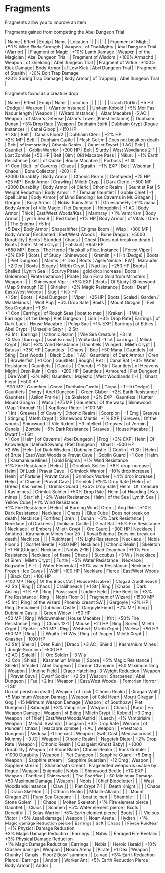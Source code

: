 # Fragments

Fragments allow you to improve an item

Fragments gained from completing the Abel Dungeon Trial

| Name | Effect | Equip | Name | Location |
|  |  |  |  |  |
| Fragment of Might | +50% Wind Blade Strength | Weapon | of The Mighty | Abel Dungeon Trial (Warrior) |
| Fragment of Magic | +10% Lamh Damage | Weapon | of the Magician | Abel Dungeon Trial |
| Fragment of Wisdom | +100% Armachd | Weapon | of Shielding | Abel Dungeon Trial |
| Fragment of Virtue | +100% Kick Damage | Body Armor | of Low Kick | Abel Dungeon Trial |
| Fragment of Stealth | +20% Bolt Trap Damage <br> +20% Spring Trap Damage | Body Armor | of Trapping | Abel Dungeon Trial |

Fragments found as a creature drop

| Name | Effect | Equip | Name | Location |
|  |  |  |  |  |
| Urach Goblin | +5 Hit (Dodge) | Weapon |  | (Warrior Instance) |
| Undiam Kobold | +5% Mor Fas Nadur length | Weapon |  | (Wizard Instance) |
| Alzar Macabre | -5 AC | Weapon | of Alzar's Defense | Alzar's Tower (Priest Instance) |
| Dubhaim Dunan | +3% Drop Rate | Weapon | Dubhaim Spirit | Dubhaim Crypt (Rogue Instance) |
| Canal Gloop | +150 HP <br> +1 Str | Belt |  | Canals Floor2 |
| Dubhaim Cleric | +2% HP <br> +2% MP | Belt |  | Dubhaim Castle |
| Flesh Golem | Does not break on death | Belt | of Immortality | Cthonic Realm |
| Gauntlet Dwarf | 1 AC | Belt |  | Gauntlet |
| Goblin Warrior | +200 HP | Belt | Sturdy | West Woodlands 2-1 |
| Lost Zombie | +50 HP | Belt | Dim | Old Macabre Pass |
| Nikuru | +1% Earth Resistance | Belt | of Quake | House Macabre |
| Porboss | +1 Str <br> +1 Con | Belt | of Caverns | Chaos |
| Sgraith | +1% EXP | Belt | Wiseman | Chaos |
| Bone Collector | +200 HP <br> +2000 Durability | Body Armor |  | Cthonic Realm |
| Centipede | +25 HP <br> +25 MP | Body Armor | Crawling | Mileth Crypt |
| Dark Cleric | +500 MP <br> +2000 Durability | Body Armor | of Cleric | Cthonic Realm |
| Gauntlet Rat | 5 Weight Reduction | Body Armor | ? | Temauir Gauntlet |
| Goblin Chief | -1 Spell Lines | Body Armor | of Mind Bending | Ice Caverns in Mt. Giragan |
| Gorgon |  | Body Armor |  | Nobis: Ruins Altar 1 |
| GruesomeFly | +1% mana | Body Armor | of Vile Magic | Piet Dungeon |
| Hobgoblin | +1 AC | Body Armor | Thick | East/West Woods/Kas |
| Mantaray | +1% Vamprism | Body Armor |  | Lynith Sea 8 |
| Red Cube | +1% HP | Body Armor | of Vitals | Oren |
| The Enigma | +5 Int <br> +5 Dex | Body Armor | Shapeshifter | Enigma Room |
| Wisp | +300 MP | Body Armor | Enchanted | East/West Woods |
| Bone Dragon | +5000 Durability | Boots | Studded | Chaos |
| Chest | Does not break on death | Boots | Safe | Mileth Crypt |
| Flatskull | +650 HP <br> +650 MP | Boots | The Horde | Flatskull's Fleet Instance |
| Forest Viper | +3% EXP | Boots | of Study | Shinewood |
| Gremlin | +1 Hit (Dodge) | Boots |  | Piet Dungeon |
| Mantis | +1 Dex | Boots | Agile/Nimble | EW |
| Marauder | +2 Dex | Boots | Steady | Mileth Crypt |
| Nautilus | +250 HP | Boots | Shelled | Lynith Sea |
| Scurvy Pirate | gold drop increase | Boots | Goldenrod | Pirate Instance |
| Pirate | Gain Extra Gold from Monsters | Weapon |  |  |
| Shinewood Viper | +3% EXP | Boots | Of Study | Shinewood (Map 9 through 12) |
| Shrieker | +2% Magic Resistance | Boots | Deaf | East/West Woods |
| Slug | +100 HP <br> +1 Str | Boots |  | Abel Dungeon |
| Viper | +25 HP | Boots | Scaled | Garden / Wastelands |
| Wolf Pup | +5% Drop Rate | Boots |  | Mount Giragan |
| Evil Sea Creature | +1 Str <br> +1 Con | Earrings | of Rough Seas | boat to med |
| Kraken | +1 Wis | Earrings | of the Deep | Piet Dungeon |
| Lich | +3% Drop Rate | Earrings | of Dark Luck | House Macabre |
| Polyp Sac | +1% EXP | Earrings | of Ethics | Abel Crypt |
| Unseelie Satyr | -2 Str <br> +3 Int | Earrings |  | Cthonic Realm |
| Vile Sea Creature | +3 Int <br> +3 Con | Earrings |  | boat to med |
| White Bat | +1 Int | Earrings |  | Mileth Crypt |
| Bat | +3% Wind Resistance | Gauntlets | Winged | Mileth Crypt |
| Batuss | +350 HP | Gauntlets |  | Chaos |
| Bee | +50 Mana | Gauntlets | of Sting | East Woods |
| Black Cube | 1 AC | Gauntlets | of Dark Armour | Oren |
| Brawlerfish | +1 Con | Gauntlets | Rough | Piet |
| Canal Rat | +3% Water Resistance | Gauntlets |  | Canals |
| Cherub | +1 Str | Gauntlets | of Heavens Might | Oren Ruin |
| Crab | +200 HP | Gauntlets | Armoured | Piet Dungeon |
| Dire Wolf | +3% MR | Gauntlets | Majestic | West Woodlands 11-1 |
| Ghast Fiend | +500 HP <br> -500 MP | Gauntlets | Grave | Dubhaim Castle |
| Glupe | +1 Hit (Dodge) | Gauntlets | Dodgy | Abel Dungeon |
| Green Gluber | +2% Earth Resistance | Gauntlets |  | Asilon Prairie |
| Ice Skeleton | +2% EXP | Gauntlets | Hunter | Mount Giragan |
| Wasp | +75 MP | Gauntlets | Of the wasp | Shinewood (Map 1 through 11) |
| Kopfloser Rieter | +100 MP <br> +1 Int | Greaves | of Cavalry | Cthonic Realm |
| Scorpion | +1 Dmg | Greaves | Stinging | Mileth Crypt |
| Shinewood Mantis | +1% EXP | Greaves | Of the woods | Shinewood |
| Vile Rodent | +3 Intellect | Greaves | of Vermin | Canals |
| Zombie | +5% Dark Resistance | Greaves |  | House Macabre |
| Dwarf | +1 Str <br> +1 Con | Helm | of Caverns | Abel Dungeon |
| Frog | +3% EXP | Helm | Of Knowledge | Mehadi Swamp / Piet Dungeon |
| Ghast | -500 HP <br> +2 Wis  | Helm | of Dark Wisdom | Dubhaim Castle |
| Goblin | +1 Str | Helm | of Brute | East/West Woods or Pravat Cave |
| Goblin Guard | +1 Con | Helm |  | Kasmanium Mines |
| Gold Enigma | +1% Wind Resistance <br> +1% Fire Resistance | Helm |  |  |
| Grimlock Soldier | +8% drop increase | Helm | Of Luck | Pravat Cave |
| Grimlock Warrior | +10% drop increase | Helm | of Fortune | Pravat Cave |
| Grimlock Worker | +4% drop increase | Helm | of Chance | Pravat Cave |
| Grimlok | +25% Drop Rate | Helm | of Greed | Kas mines |
| Grimlok Guard | +35% Drop Rate | Helm | Of Treasure | Kas mines |
| Grimlok Soldier | +50% Drop Rate | Helm | of Hoarding | Kas mines |
| Starfish | +2% Water Resistance | Helm | of the Sea | Lynith Sea |
| Yellow Cube | +1% Wind Resistance <br> +1% Fire Resistance | Helm | of Burning Wind | Oren |
| Aog Ridir | +10% Dark Resistance | Necklace |  | Chaos |
| Blue Cube | Does not break on death | Necklace | Fortified | Oren |
| Dunan | +5% Dark Resistance | Necklace | of Darkness | Dubhaim Castle |
| Great Bat | +5% Fire Resistance | Necklace | of Embers | Mileth Crypt |
| Orc Gaurd | +300 HP | Necklace | Smithed | Kasmanium Mines floor 29 |
| Royal Enigma | Does not break on death | Necklace |  |  |
| Ruidhtear | +1% Light Resistance | Necklace |  | Nobis Floor 3 |
| Scarlet Beetle | +300 MP | Necklace |  | Cthonic Realm |
| Skeleton | +1 Hit (Ddoge) | Necklace |  | Nobis 2-16 |
| Srad Deamhan | +10% Fire Resistance | Necklace | of flame | Chaos |
| Succubus | +3 Wis | Necklace | of Siren | Mileth Crypt |
| Turtle | +5% Water Resistance | Necklace | Bogwater | Piet |
| Water Elemental | +10% water Resistance | Necklace | Frozen | Ice Caves |
| Wolf | +100 HP | Necklace | Fierce | East/West Woods |
| Black Cat | +100 HP <br> +100 MP | Ring | Of the Black Cat | House Macabre |
| Clogad Craidhneach | +2 Str | Ring |  | Chaos |
| Craidhneach | +1 Str | Ring |  | Chaos |
| Dark Aisling | +1% HP | Ring | Possessed | Undine Field |
| Fire Beetalic | +3% Fire Resistance | Ring |  | Nobis Floor 3 |
| Fragment of Wizard | +1500 MP <br> +5 Int  | Ring | of the wizard | Phoenix creant SW |
| Gargoyle | +2% HP | Ring | Embalmed | Dubhaim Castle |
| Gargoyle Fiend | +2% MP | Ring |  | Dubhaim Castle |
| Green Widow | +50 HP <br> +50 MP | Ring | Widowmaker | House Macabre |
| Ifrit | +50% Fire Resistance | Ring |  | Chaos 12-1 |
| Mouse | +20 HP | Ring | Soiled | Mileth Crypt |
| Spider | +20 MP | Ring | Webbed | Mileth Crypt |
| Widow | +50 HP <br> +50 MP | Ring |  |  |
| Wraith | +1 Wis | Ring | of Reaper | Mileth Crypt |
| Gnasher | -1000 HP <br> +3 Str | Sheild |  | Oren Ruin |
| Draco | +3 AC | Shield |  | Kasmanium Mines |
| Jungle Scorpion | -500 HP <br> +2 AC | Shield |  |  |
| Orc Soldier | -3 Wis <br> +3 Con | Shield |  | Kasmanium Mines |
| Spore | +5% Magic Resistance | Shield | Infected | Abel Dungeon |
| Carnun Champion | +50 Maximum Dmg | Weapon |  | Undine Field |
| Draco Hatchling | 3 Weight Reduction | Weapon |  | Pravat Cave |
| Dwarf Soldier | +2 Str | Weapon | Sharpened | Abel Dungeon |
| Fae | +2 Int | Weapon |  | East/West Woods |
| Fomorian Horror | -1 Str <br> Do not perish on death | Weapon | of Lock | Cthonic Realm |
| Giragan Wolf | +5 Maximum Weapon Damage | Weapon | of Cold Heart | Mount Giragan |
| Gog | +15 Minimum Weapon Damage | Weapon | of Southpaw | Piet Dungeon |
| Kabungkl | +3% Vampirisim | Weapon |  | Chaos |
| Kardi | +5 Weapon Damage | Weapon | of Biting | Mileth Crypt |
| Kobold | +3 Dmg | Weapon | of Thief | East/West Woods/Astrid |
| Leech | +1% Vampirisim | Weapon |  | Mehadi Swamp |
| Losgann | +3% Drop Rate | Weapon | of Plunder | Chaos |
| Macabre Zombie | -1 AC | Weapon |  | Priest Solo Dungeon |
| Medusa | -1 line cast | Weapon | Swift Cast | Medusa creant |
| Mummy | +3 AC | Weapon |  | Cthonic Realm |
| Nageteir Dieter | +2% Drop Rate | Weapon |  | Cthonic Realm |
| Qualgeist (Ghost Baby) | +3000 Durability | Weapon | of Stone Blade | Cthonic Realm |
| Rock Gobbler | +1000 Durability | Weapon |  | Piet Dungeon |
| Sapphire Guard | +5 Dmg | Weapon |  | Sapphire stream |
| Sapphire Guardian | +12 Dmg | Weapon |  | Sapphire stream |
| Shamansyth Creant | Fragmented weapon is usable by Rogue | Weapon | Enigmatic | Nobis |
| Shinewood Beetle | +1% EXP | Weapon | Fortified | Shinewood |
| The Sacrifice | +50 Minimum Damage <br> +50 Maximum Damage | Weapon |  | Nobis |
| Chief Bloodletter |  |  |  | West Woodlands Instance |
| Claw |  |  |  | Piet Crypt 7-1 |
| Death Knight |  |  |  | Chaos |
| Draco Skeleton |  |  |  | Cthonic Realm |
| Mdadh-Allaidh |  |  |  | Mount Giragan 21 |
| Puny Sea Creature |  |  |  | boat to med |
| Shambler |  |  |  |  |
| Stone Golem |  |  |  | Chaos |
| Molten Skeleton | +1% Fire element pierce | Gauntlet |  | Chaos |
| Scamen | +5% Water element pierce | Boots | Deceitful |  |
| Solas Warrior | +5% Earth element pierce | Boots |  |  |
| Vicious Victor | +5% Assail damage | Weapon |  | Noam Arena |
| Hydren | +1% Magic damage Reduction pierce | Earrings | Soft | Chaos |
| Fierce Ruidtear | +1% Physical Damage Reduction <br> +3% Magic Damage Reduction | Earrings |  | Nobis |
| Enraged Fire Beetalic | +3% Physical Damage Reduction <br> +1% Magic Damage Reduction | Earrings |  | Nobis |
| Heroic Harald | +10% Crasher damage | Weapon |  | Noam Arena |
| Pirate | +1 Dex | Weapon | Chunky | Canals - Floor2 Boss' summon |
| Larvae | +3% Earth Reduction Pierce | Earrings |  | Andor |
| Worker Ant | +5% Earth Reduction Pierce | Body Armor |  | Andor |